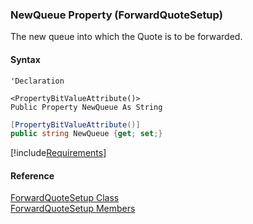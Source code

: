 ﻿### NewQueue Property (ForwardQuoteSetup)

The new queue into which the Quote is to be forwarded.

#### Syntax

```vbnet
'Declaration

<PropertyBitValueAttribute()>
Public Property NewQueue As String
```

```csharp
[PropertyBitValueAttribute()]
public string NewQueue {get; set;}
```

[!include[Requirements](../partials/requirements.md)]

#### Reference

[ForwardQuoteSetup Class](FChoice.Toolkits.Clarify~FChoice.Toolkits.Clarify.Contracts.ForwardQuoteSetup.md)  
[ForwardQuoteSetup Members](FChoice.Toolkits.Clarify~FChoice.Toolkits.Clarify.Contracts.ForwardQuoteSetup_members.md)